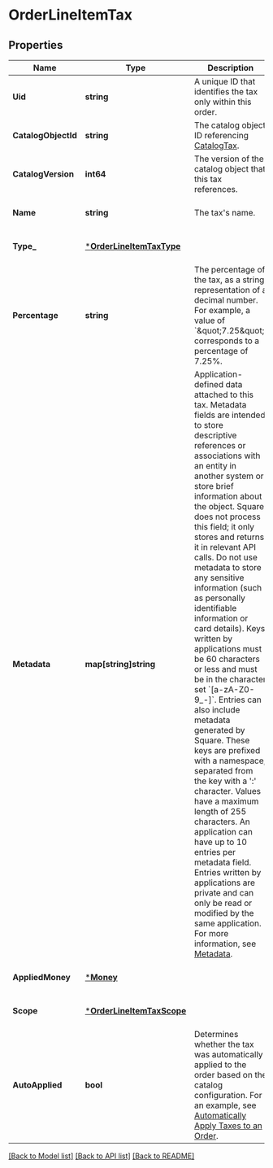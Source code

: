 # OrderLineItemTax

## Properties
Name | Type | Description | Notes
------------ | ------------- | ------------- | -------------
**Uid** | **string** | A unique ID that identifies the tax only within this order. | [optional] [default to null]
**CatalogObjectId** | **string** | The catalog object ID referencing [CatalogTax](entity:CatalogTax). | [optional] [default to null]
**CatalogVersion** | **int64** | The version of the catalog object that this tax references. | [optional] [default to null]
**Name** | **string** | The tax&#x27;s name. | [optional] [default to null]
**Type_** | [***OrderLineItemTaxType**](OrderLineItemTaxType.md) |  | [optional] [default to null]
**Percentage** | **string** | The percentage of the tax, as a string representation of a decimal number. For example, a value of &#x60;\&quot;7.25\&quot;&#x60; corresponds to a percentage of 7.25%. | [optional] [default to null]
**Metadata** | **map[string]string** | Application-defined data attached to this tax. Metadata fields are intended to store descriptive references or associations with an entity in another system or store brief information about the object. Square does not process this field; it only stores and returns it in relevant API calls. Do not use metadata to store any sensitive information (such as personally identifiable information or card details).  Keys written by applications must be 60 characters or less and must be in the character set &#x60;[a-zA-Z0-9_-]&#x60;. Entries can also include metadata generated by Square. These keys are prefixed with a namespace, separated from the key with a &#x27;:&#x27; character.  Values have a maximum length of 255 characters.  An application can have up to 10 entries per metadata field.  Entries written by applications are private and can only be read or modified by the same application.  For more information, see [Metadata](https://developer.squareup.com/docs/build-basics/metadata). | [optional] [default to null]
**AppliedMoney** | [***Money**](Money.md) |  | [optional] [default to null]
**Scope** | [***OrderLineItemTaxScope**](OrderLineItemTaxScope.md) |  | [optional] [default to null]
**AutoApplied** | **bool** | Determines whether the tax was automatically applied to the order based on the catalog configuration. For an example, see  [Automatically Apply Taxes to an Order](https://developer.squareup.com/docs/orders-api/apply-taxes-and-discounts/auto-apply-taxes). | [optional] [default to null]

[[Back to Model list]](../README.md#documentation-for-models) [[Back to API list]](../README.md#documentation-for-api-endpoints) [[Back to README]](../README.md)

